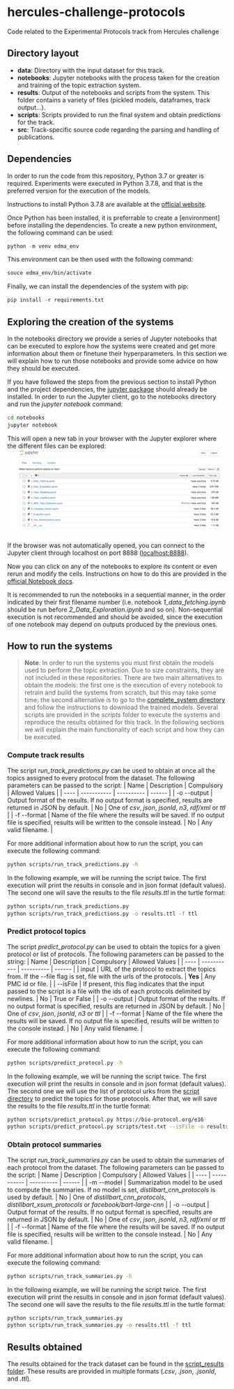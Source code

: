 # hercules-challenge-protocols
Code related to the Experimental Protocols track from Hercules challenge

## Directory layout
* __data__: Directory with the input dataset for this track.
* __notebooks__: Jupyter notebooks with the process taken for the creation and training of the topic extraction system.
* __results__: Output of the notebooks and scripts from the system. This folder contains a variety of files (pickled models, dataframes, track output...).
* __scripts__: Scripts provided to run the final system and obtain predictions for the track.
* __src__: Track-specific source code regarding the parsing and handling of publications.

## Dependencies
In order to run the code from this repository, Python 3.7 or greater is required. Experiments were executed in Python 3.7.8, and that is the preferred version for the execution of the models. 

Instructions to install Python 3.7.8 are available at the [official website](https://www.python.org/downloads/release/python-378/). 

Once Python has been installed, it is preferrable to create a [environment] before installing the dependencies. To create a new python environment, the following command can be used:
```python
python -m venv edma_env
```

This environment can be then used with the following command:
```bash
souce edma_env/bin/activate
```

Finally, we can install the dependencies of the system with pip:
```python
pip install -r requirements.txt
```

## Exploring the creation of the systems
In the notebooks directory we provide a series of Jupyter notebooks that can be executed to explore how the systems were created and get more information about them or finetune their hyperparameters. In this section we will explain how to run those notebooks and provide some advice on how they should be executed.

If you have followed the steps from the previous section to install Python and the project dependencies, the [jupyter package](https://pypi.org/project/jupyter/) should already be installed. In order to run the Jupyter client, go to the notebooks directory and run the _jupyter notebook_ command:
```bash
cd notebooks
jupyter notebook
```

This will open a new tab in your browser with the Jupyter explorer where the different files can be explored:
![](./results/notebook_example.PNG)

If the browser was not automatically opened, you can connect to the Jupyter client through localhost on port 8888 ([localhost:8888](http://localhost:8888)).

Now you can click on any of the notebooks to explore its content or even rerun and modify the cells. Instructions on how to do this are provided in the [official Notebook docs](https://jupyter-notebook.readthedocs.io/en/stable/examples/Notebook/Notebook%20Basics.html).

It is recommended to run the notebooks in a sequential manner, in the order indicated by their first filename number (i.e. notebook _1_data_fetching.ipynb_ should be run before _2_Data_Exploration.ipynb_ and so on). Non-sequential execution is not recommended and should be avoided, since the execution of one notebook may depend on outputs produced by the previous ones.

## How to run the systems
> __Note__: In order to run the systems you must first obtain the models used to perform the topic extraction. Due to size constraints, they are not included in these repositories. There are two main alternatives to obtain the models: the first one is the execution of every notebook to retrain and build the systems from scratch, but this may take some time; the second alternative is to go to the [complete_system directory](./results/7_complete_system) and follow the instructions to download the trained models.
Several scripts are provided in the _scripts_ folder to execute the systems and reproduce the results obtained for this track. In the following sections we will explain the main functionality of each script and how they can be executed.

### Compute track results
The script _run_track_predictions.py_ can be used to obtain at once all the topics assigned to every protocol from the dataset. The following parameters can be passed to the script:
| Name | Description | Compulsory | Allowed Values |
| ---- | ----------- | ---------- | ------ |
| -o --output | Output format of the results. If no output format is specified, results are returned in JSON by default. | No | One of _csv_, _json_, _jsonld_, _n3_, _rdf/xml_ or _ttl_ |
| -f --format | Name of the file where the results will be saved. If no output file is specified, results will be written to the console instead. | No | Any valid filename. |

For more additional information about how to run the script, you can execute the following command:
```bash
python scripts/run_track_predictions.py -h
```

In the following example, we will be running the script twice. The first execution will print the results in console and in json format (default values). The second one will save the results to the file _results.ttl_ in the turtle format:
```bash
python scripts/run_track_predictions.py
python scripts/run_track_predictions.py -o results.ttl -f ttl
```

### Predict protocol topics
The script _predict_protocol.py_ can be used to obtain the topics for a given protocol or list of protocols. The following parameters can be passed to the string:
| Name | Description | Compulsory | Allowed Values |
| ---- | ----------- | ---------- | ------ |
| input | URL of the protocol to extract the topics from. If the --file flag is set, file with the urls of the protocols. | __Yes__ | Any PMC id or file. |
| --isFile | If present, this flag indicates that the input passed to the script is a file with the ids of each protocols delimited by newlines. | No | True or False |
| -o --output | Output format of the results. If no output format is specified, results are returned in JSON by default. | No | One of _csv_, _json_, _jsonld_, _n3_ or _ttl_ |
| -f --format | Name of the file where the results will be saved. If no output file is specified, results will be written to the console instead. | No | Any valid filename. |

For more additional information about how to run the script, you can execute the following command:
```bash
python scripts/predict_protocol.py -h
```

In the following example, we will be running the script twice. The first execution will print the results in console and in json format (default values). The second one we will use the list of protocol urks from the [script directory](./scripts/test.txt) to predict the topics for those protocols. After that, we will save the results to the file _results.ttl_ in the turtle format:
```bash
python scripts/predict_protocol.py https://bio-protocol.org/e16
python scripts/predict_protocol.py scripts/test.txt --isFile -o results.ttl -f ttl
```

### Obtain protocol summaries
The script _run_track_summaries.py_ can be used to obtain the summaries of each protocol from the dataset. The following parameters can be passed to the script:
| Name | Description | Compulsory | Allowed Values |
| ---- | ----------- | ---------- | ------ |
| -m --model | Summarization model to be used to compute the summaries. If no model is set, _distilbart_cnn_protocols_ is used by default. | No | One of _distillbart_cnn_protocols_, _distillbart_xsum_protocols_ or _facebook/bart-large-cnn_ |
| -o --output | Output format of the results. If no output format is specified, results are returned in JSON by default. | No | One of _csv_, _json_, _jsonld_, _n3_, _rdf/xml_ or _ttl_ |
| -f --format | Name of the file where the results will be saved. If no output file is specified, results will be written to the console instead. | No | Any valid filename. |

For more additional information about how to run the script, you can execute the following command:
```bash
python scripts/run_track_summaries.py -h
```

In the following example, we will be running the script twice. The first execution will print the results in console and in json format (default values). The second one will save the results to the file _results.ttl_ in the turtle format:
```bash
python scripts/run_track_summaries.py
python scripts/run_track_summaries.py -o results.ttl -f ttl
```

## Results obtained
The results obtained for the track dataset can be found in the [script_results folder](./results/9_script_results). These results are provided in multiple formats (_.csv_, _.json_, _.jsonld_, and _.ttl_).
